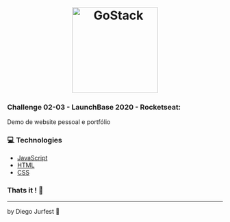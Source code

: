 <h1 align="center">
    <img alt="GoStack" src="https://camo.githubusercontent.com/3841f3ff8a89177dd92d4e29f75fbf9590a1a043/68747470733a2f2f726f636b6574736561742d63646e2e73332d73612d656173742d312e616d617a6f6e6177732e636f6d2f626f6f7463616d702d6c61756e6368626173652e706e67" width="200px" />
</h1>

<h3>
Challenge 02-03 - LaunchBase 2020 - Rocketseat: 
</h3>

Demo de website pessoal e portfólio

### :computer: Technologies

- [JavaScript](https://nodejs.org/en/)
- [HTML](https://expressjs.com/)
- [CSS](https://github.com/remy/nodemon)

### Thats it ! :wave:

---

by Diego Jurfest :tada:
